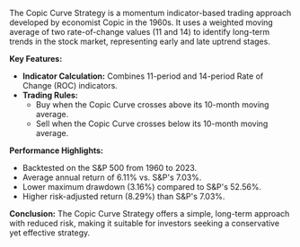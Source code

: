 The Copic Curve Strategy is a momentum indicator-based trading approach developed by economist Copic in the 1960s. It uses a weighted moving average of two rate-of-change values (11 and 14) to identify long-term trends in the stock market, representing early and late uptrend stages.

**Key Features:**
- **Indicator Calculation:** Combines 11-period and 14-period Rate of Change (ROC) indicators.
- **Trading Rules:**
  - Buy when the Copic Curve crosses above its 10-month moving average.
  - Sell when the Copic Curve crosses below its 10-month moving average.

**Performance Highlights:**
- Backtested on the S&P 500 from 1960 to 2023.
- Average annual return of 6.11% vs. S&P's 7.03%.
- Lower maximum drawdown (3.16%) compared to S&P's 52.56%.
- Higher risk-adjusted return (8.29%) than S&P's 7.03%.

**Conclusion:**
The Copic Curve Strategy offers a simple, long-term approach with reduced risk, making it suitable for investors seeking a conservative yet effective strategy.
